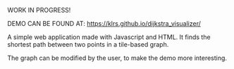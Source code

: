 WORK IN PROGRESS!

DEMO CAN BE FOUND AT: https://klrs.github.io/dijkstra_visualizer/

A simple web application made with Javascript and HTML. It finds the shortest path
between two points in a tile-based graph.

The graph can be modified by the user, to make the demo more interesting.